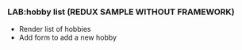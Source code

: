 ### LAB:hobby list (REDUX SAMPLE WITHOUT FRAMEWORK)
- Render list of hobbies
- Add form to add a new hobby
